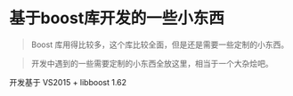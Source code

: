 

# 基于boost库开发的一些小东西

> Boost 库用得比较多，这个库比较全面，但是还是需要一些定制的小东西。

> 开发中遇到的一些需要定制的小东西全放这里，相当于一个大杂烩吧。

开发基于 VS2015 + libboost 1.62 
